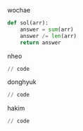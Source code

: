 wochae
```py
def sol(arr):
    answer = sum(arr)
    answer /= len(arr)
    return answer
```
nheo
```py
// code
```
donghyuk
```py
// code
```
hakim
```py
// code
```
